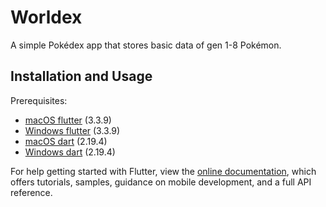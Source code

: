 # Worldex

A simple Pokédex app that stores basic data of gen 1-8 Pokémon.

## Installation and Usage

Prerequisites: 
- [macOS flutter](https://docs.flutter.dev/get-started/install/macos) (3.3.9)
- [Windows flutter](https://docs.flutter.dev/get-started/install/windows) (3.3.9)
- [macOS dart](https://dart.dev/get-dart) (2.19.4)
- [Windows dart](https://dart.dev/get-dart) (2.19.4)

For help getting started with Flutter, view the
[online documentation](https://flutter.dev/docs), which offers tutorials,
samples, guidance on mobile development, and a full API reference.
